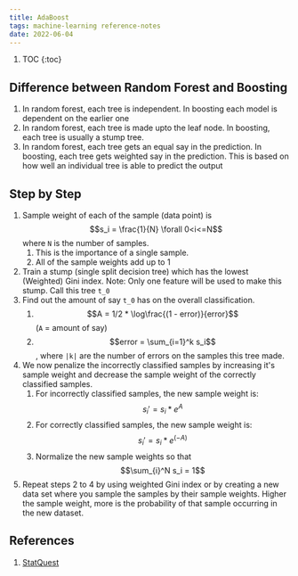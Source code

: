 ```yaml
---
title: AdaBoost
tags: machine-learning reference-notes
date: 2022-06-04
---
```


1. TOC
{:toc}

## Difference between Random Forest and Boosting

1. In random forest, each tree is independent. In boosting each model is dependent on the earlier one
2. In random forest, each tree is made upto the leaf node. In boosting, each tree is usually a stump tree.
3. In random forest, each tree gets an equal say in the prediction. In boosting, each tree gets weighted say in the prediction. This is based on how well an individual tree is able to predict the output

## Step by Step

1. Sample weight of each of the sample (data point) is $$s_i = \frac{1}{N} \forall 0<i<=N$$ where `N` is the number of samples.
    1. This is the importance of a single sample.
    2. All of the sample weights add up to 1
2. Train a stump (single split decision tree) which has the lowest (Weighted) Gini index. Note: Only one feature will be used to make this stump. Call this tree `t_0`
3. Find out the amount of say `t_0` has on the overall classification.
    1. $$A = 1/2 * \log\frac{(1 - error)}{error}$$ (`A` = amount of say)
    2. $$error = \sum_{i=1}^k s_i$$, where `|k|` are the number of errors on the samples this tree made.
4. We now penalize the incorrectly classified samples by increasing it's sample weight and decrease the sample weight of the correctly classified samples.
    1. For incorrectly classified samples, the new sample weight is: $$s_i' = s_i * e^A$$
    2. For correctly classified samples, the new sample weight is: $$s_i' = s_i * e^(-A)$$
    3. Normalize the new sample weights so that $$\sum_{i}^N s_i = 1$$
5. Repeat steps 2 to 4 by using weighted Gini index or by creating a new data set where you sample the samples by their sample weights. Higher the sample weight, more is the probability of that sample occurring in the new dataset.

## References

1. [StatQuest](https://www.youtube.com/watch?v=LsK-xG1cLYA&list=PLblh5JKOoLUICTaGLRoHQDuF_7q2GfuJF&index=48&ab_channel=StatQuestwithJoshStarmer)
